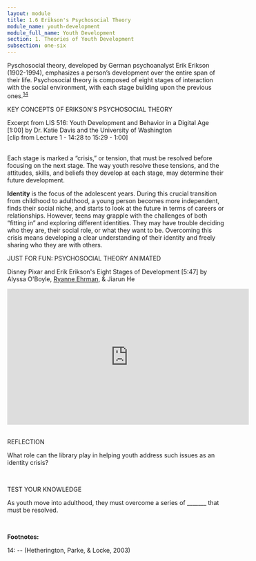 ```yaml
---
layout: module
title: 1.6 Erikson's Psychosocial Theory
module_name: youth-development
module_full_name: Youth Development
section: 1. Theories of Youth Development
subsection: one-six
---
```


Pyschosocial theory, developed by German psychoanalyst Erik Erikson (1902-1994), emphasizes a person’s development over the entire span of their life. Psychosocial theory is composed of eight stages of interaction with the social environment, with each stage building upon the previous ones.<sup>[14](#fn14)</sup> 

<div class="explanatory">  
  <p><span class="box-title">KEY CONCEPTS OF ERIKSON’S PSYCHOSOCIAL THEORY</span></p> 
  <p>Excerpt from LIS 516: Youth Development and Behavior in a Digital Age [1:00] by Dr. Katie Davis and the University of Washington 
<br>
[clip from Lecture 1 - 14:28 to 15:29 - 1:00]
</p> 
</div>
<br>
Each stage is marked a “crisis,” or tension, that must be resolved before focusing on the next stage. The way youth resolve these tensions, and the attitudes, skills, and beliefs they develop at each stage, may determine their future development.  

**Identity** is the focus of the adolescent years. During this crucial transition from childhood to adulthood, a young person becomes more independent, finds their social niche, and starts to look at the future in terms of careers or relationships. However, teens may grapple with the challenges of both “fitting in” and exploring different identities. They may have trouble deciding who they are, their social role, or what they want to be. Overcoming this crisis means developing a clear understanding of their identity and freely sharing who they are with others. 

<div class="case_study_box">  
  <p><span class="box-title">JUST FOR FUN: PSYCHOSOCIAL THEORY ANIMATED</span></p> 
  <p>Disney Pixar and Erik Erikson's Eight Stages of Development [5:47] by Alyssa O'Boyle, <a href="https://www.youtube.com/channel/UCpaHNJGTMPFtM-Rmd_RsfzA">Ryanne Ehrman</a>, & Jiarun He</p>
<iframe width="560" height="315" src="https://www.youtube.com/embed/OhBbE8hSz1I" frameborder="0" allow="accelerometer; autoplay; encrypted-media; gyroscope; picture-in-picture" allowfullscreen></iframe>
</div>
<br>
    
<div class="reflection"> 

  <p><span class="box-title">REFLECTION</span></p> 

  <p>What role can the library play in helping youth address such issues as an identity crisis?</p>
</div>
<br>

<div class="reflection"> 

  <p><span class="box-title">TEST YOUR KNOWLEDGE</span></p> 

  <p>As youth move into adulthood, they must overcome a series of _______ that must be resolved. </p> 
</div>
<br>


**Footnotes:**

<a name="fn14">14</a>:  -- (Hetherington, Parke, & Locke, 2003)
